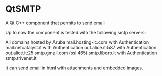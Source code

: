 # QtSMTP
A Qt C++ component that permits to send email

Up to now the component is tested with the following smtp servers:

All domains hosted by Aruba
mail.hosting-ic.com with Authentication
mail.netcatalyst.it with Authentication
out.alice.it:587 with Authentication
out.alice.it:25
smtp.gmail.com (ssl 465)
smtp.libero.it with Authentication
smtp.trivenet.it

It can send email in html with attachments and embedded images.